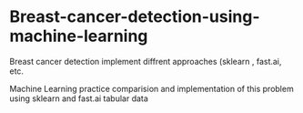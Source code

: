 # Breast-cancer-detection-using-machine-learning
Breast cancer detection implement diffrent approaches (sklearn , fast.ai, etc.

Machine Learning practice
comparision and implementation of this problem using sklearn and fast.ai tabular data
